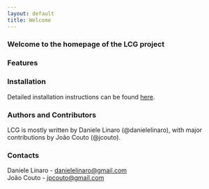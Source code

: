 ```yaml
---
layout: default
title: Welcome
---
```


### Welcome to the homepage of the LCG project

### Features

### Installation
Detailed installation instructions can be found [here](installation.html).

### Authors and Contributors
LCG is mostly written by Daniele Linaro (@danielelinaro), with major contributions by João Couto (@jcouto).

### Contacts
Daniele Linaro - danielelinaro@gmail.com<br/>
Jo&atilde;o Couto - jpcouto@gmail.com


